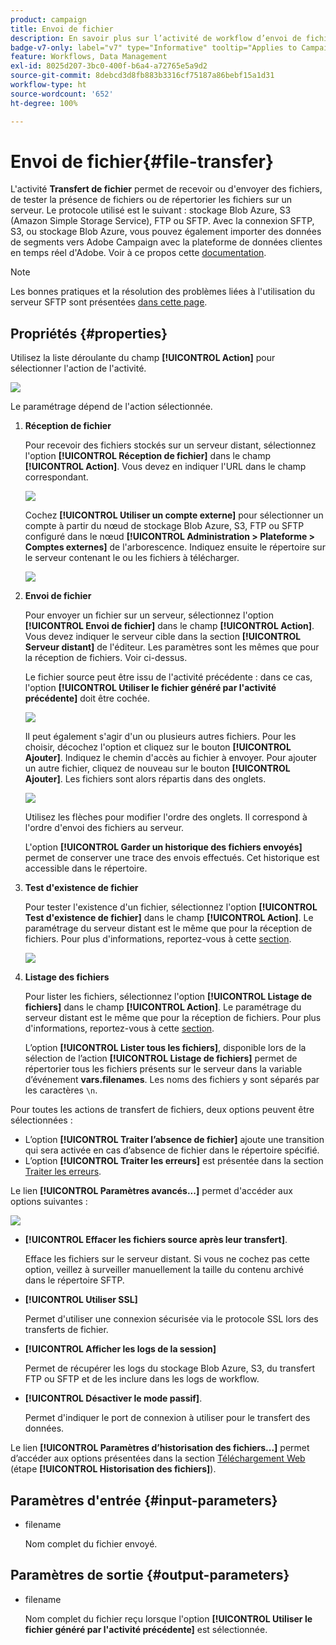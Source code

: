 ```yaml
---
product: campaign
title: Envoi de fichier
description: En savoir plus sur l’activité de workflow d’envoi de fichier
badge-v7-only: label="v7" type="Informative" tooltip="Applies to Campaign Classic v7 only"
feature: Workflows, Data Management
exl-id: 8025d207-3bc0-400f-b6a4-a72765e5a9d2
source-git-commit: 8debcd3d8fb883b3316cf75187a86bebf15a1d31
workflow-type: ht
source-wordcount: '652'
ht-degree: 100%

---
```


# Envoi de fichier{#file-transfer}



L&#39;activité **Transfert de fichier** permet de recevoir ou d&#39;envoyer des fichiers, de tester la présence de fichiers ou de répertorier les fichiers sur un serveur. Le protocole utilisé est le suivant : stockage Blob Azure, S3 (Amazon Simple Storage Service), FTP ou SFTP.
Avec la connexion SFTP, S3, ou stockage Blob Azure, vous pouvez également importer des données de segments vers Adobe Campaign avec la plateforme de données clientes en temps réel d&#39;Adobe. Voir à ce propos cette [documentation](https://experienceleague.adobe.com/docs/experience-platform/destinations/catalog/email-marketing/adobe-campaign.html?lang=fr).

>[!NOTE]
>
>Les bonnes pratiques et la résolution des problèmes liées à l&#39;utilisation du serveur SFTP sont présentées [dans cette page](../../platform/using/sftp-server-usage.md).

## Propriétés {#properties}

Utilisez la liste déroulante du champ **[!UICONTROL Action]** pour sélectionner l&#39;action de l&#39;activité.

![](assets/file_transfert_action.png)

Le paramétrage dépend de l&#39;action sélectionnée.

1. **Réception de fichier**

   Pour recevoir des fichiers stockés sur un serveur distant, sélectionnez l&#39;option **[!UICONTROL Réception de fichier]** dans le champ **[!UICONTROL Action]**. Vous devez en indiquer l&#39;URL dans le champ correspondant.

   ![](assets/file_transfert_edit.png)

   Cochez **[!UICONTROL Utiliser un compte externe]** pour sélectionner un compte à partir du nœud de stockage Blob Azure, S3, FTP ou SFTP configuré dans le nœud **[!UICONTROL Administration > Plateforme > Comptes externes]** de l&#39;arborescence. Indiquez ensuite le répertoire sur le serveur contenant le ou les fichiers à télécharger.

   ![](assets/file_transfert_edit_external.png)

1. **Envoi de fichier**

   Pour envoyer un fichier sur un serveur, sélectionnez l&#39;option **[!UICONTROL Envoi de fichier]** dans le champ **[!UICONTROL Action]**. Vous devez indiquer le serveur cible dans la section **[!UICONTROL Serveur distant]** de l&#39;éditeur. Les paramètres sont les mêmes que pour la réception de fichiers. Voir ci-dessus.

   Le fichier source peut être issu de l&#39;activité précédente : dans ce cas, l&#39;option **[!UICONTROL Utiliser le fichier généré par l&#39;activité précédente]** doit être cochée.

   ![](assets/file_transfert_edit_send.png)

   Il peut également s&#39;agir d&#39;un ou plusieurs autres fichiers. Pour les choisir, décochez l&#39;option et cliquez sur le bouton **[!UICONTROL Ajouter]**. Indiquez le chemin d&#39;accès au fichier à envoyer. Pour ajouter un autre fichier, cliquez de nouveau sur le bouton **[!UICONTROL Ajouter]**. Les fichiers sont alors répartis dans des onglets.

   ![](assets/file_transfert_source.png)

   Utilisez les flèches pour modifier l&#39;ordre des onglets. Il correspond à l&#39;ordre d&#39;envoi des fichiers au serveur.

   L&#39;option **[!UICONTROL Garder un historique des fichiers envoyés]** permet de conserver une trace des envois effectués. Cet historique est accessible dans le répertoire.

1. **Test d&#39;existence de fichier**

   Pour tester l&#39;existence d&#39;un fichier, sélectionnez l&#39;option **[!UICONTROL Test d&#39;existence de fichier]** dans le champ **[!UICONTROL Action]**. Le paramétrage du serveur distant est le même que pour la réception de fichiers. Pour plus d&#39;informations, reportez-vous à cette [section](#properties).

   ![](assets/file_transfert_edit_test.png)

1. **Listage des fichiers**

   Pour lister les fichiers, sélectionnez l&#39;option **[!UICONTROL Listage de fichiers]** dans le champ **[!UICONTROL Action]**. Le paramétrage du serveur distant est le même que pour la réception de fichiers. Pour plus d&#39;informations, reportez-vous à cette [section](#properties).

   L’option **[!UICONTROL Lister tous les fichiers]**, disponible lors de la sélection de l’action **[!UICONTROL Listage de fichiers]** permet de répertorier tous les fichiers présents sur le serveur dans la variable d’événement **vars.filenames**. Les noms des fichiers y sont séparés par les caractères `\n`.

Pour toutes les actions de transfert de fichiers, deux options peuvent être sélectionnées :

* L’option **[!UICONTROL Traiter l’absence de fichier]** ajoute une transition qui sera activée en cas d’absence de fichier dans le répertoire spécifié.
* L’option **[!UICONTROL Traiter les erreurs]** est présentée dans la section [Traiter les erreurs](monitoring-workflow-execution.md#processing-errors).

Le lien **[!UICONTROL Paramètres avancés...]** permet d&#39;accéder aux options suivantes :

![](assets/file_transfert_advanced.png)

* **[!UICONTROL Effacer les fichiers source après leur transfert]**.

   Efface les fichiers sur le serveur distant. Si vous ne cochez pas cette option, veillez à surveiller manuellement la taille du contenu archivé dans le répertoire SFTP.

* **[!UICONTROL Utiliser SSL]**

   Permet d&#39;utiliser une connexion sécurisée via le protocole SSL lors des transferts de fichier.

* **[!UICONTROL Afficher les logs de la session]**

   Permet de récupérer les logs du stockage Blob Azure, S3, du transfert FTP ou SFTP et de les inclure dans les logs de workflow.

* **[!UICONTROL Désactiver le mode passif]**.

   Permet d&#39;indiquer le port de connexion à utiliser pour le transfert des données.

Le lien **[!UICONTROL Paramètres d’historisation des fichiers...]** permet d’accéder aux options présentées dans la section [Téléchargement Web](web-download.md) (étape **[!UICONTROL Historisation des fichiers]**).

## Paramètres d&#39;entrée {#input-parameters}

* filename

   Nom complet du fichier envoyé.

## Paramètres de sortie {#output-parameters}

* filename

   Nom complet du fichier reçu lorsque l&#39;option **[!UICONTROL Utiliser le fichier généré par l&#39;activité précédente]** est sélectionnée.
